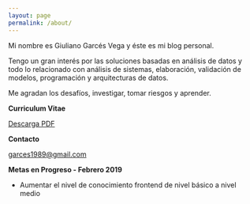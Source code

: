 ```yaml
---
layout: page
permalink: /about/
---
```


Mi nombre es Giuliano Garcés Vega y éste es mi blog personal. 

Tengo un gran interés por las soluciones basadas en análisis de datos y todo lo relacionado con análisis de sistemas, elaboración, validación de modelos, programación y arquitecturas de datos.

Me agradan los desafíos, investigar, tomar riesgos y aprender. 


**Curriculum Vitae**

[Descarga PDF]

[Descarga PDF]: https://drive.google.com/open?id=1WFRvOCxKpLuoTUDgM0ZVIoTItkqCPqAU

**Contacto**

[garces1989@gmail.com](mailto:garces1989@gmail.com)

**Metas en Progreso - Febrero 2019**

- Aumentar el nivel de conocimiento frontend de nivel básico a nivel medio
